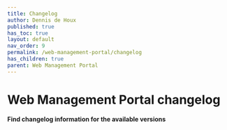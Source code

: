 ```yaml
---
title: Changelog
author: Dennis de Houx
published: true
has_toc: true
layout: default
nav_order: 9
permalink: /web-management-portal/changelog
has_children: true
parent: Web Management Portal
---
```


# Web Management Portal changelog

**Find changelog information for the available versions**
